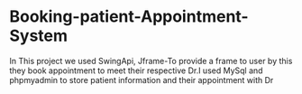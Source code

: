 # Booking-patient-Appointment-System
In This project we used SwingApi, Jframe-To provide a frame to user by this they book appointment to meet their respective Dr.I used MySql and phpmyadmin  to store patient information and their appointment with Dr
